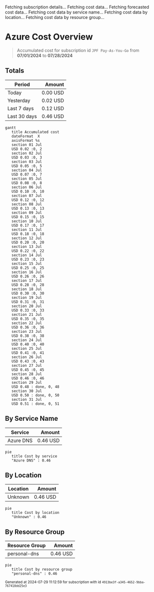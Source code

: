 Fetching subscription details...
Fetching cost data...
Fetching forecasted cost data...
Fetching cost data by service name...
Fetching cost data by location...
Fetching cost data by resource group...
# Azure Cost Overview

> Accumulated cost for subscription id `JPF Pay-As-You-Go` from **07/01/2024** to **07/28/2024**

## Totals

|Period|Amount|
|---|---:|
|Today|0.00 USD|
|Yesterday|0.02 USD|
|Last 7 days|0.12 USD|
|Last 30 days|0.46 USD|

```mermaid
gantt
   title Accumulated cost
   dateFormat  X
   axisFormat %s
   section 01 Jul
   USD 0.02 :0, 2
   section 02 Jul
   USD 0.03 :0, 3
   section 03 Jul
   USD 0.05 :0, 5
   section 04 Jul
   USD 0.07 :0, 7
   section 05 Jul
   USD 0.08 :0, 8
   section 06 Jul
   USD 0.10 :0, 10
   section 07 Jul
   USD 0.12 :0, 12
   section 08 Jul
   USD 0.13 :0, 13
   section 09 Jul
   USD 0.15 :0, 15
   section 10 Jul
   USD 0.17 :0, 17
   section 11 Jul
   USD 0.18 :0, 18
   section 12 Jul
   USD 0.20 :0, 20
   section 13 Jul
   USD 0.22 :0, 22
   section 14 Jul
   USD 0.23 :0, 23
   section 15 Jul
   USD 0.25 :0, 25
   section 16 Jul
   USD 0.26 :0, 26
   section 17 Jul
   USD 0.28 :0, 28
   section 18 Jul
   USD 0.30 :0, 30
   section 19 Jul
   USD 0.31 :0, 31
   section 20 Jul
   USD 0.33 :0, 33
   section 21 Jul
   USD 0.35 :0, 35
   section 22 Jul
   USD 0.36 :0, 36
   section 23 Jul
   USD 0.38 :0, 38
   section 24 Jul
   USD 0.40 :0, 40
   section 25 Jul
   USD 0.41 :0, 41
   section 26 Jul
   USD 0.43 :0, 43
   section 27 Jul
   USD 0.45 :0, 45
   section 28 Jul
   USD 0.46 :0, 46
   section 29 Jul
   USD 0.48 : done, 0, 48
   section 30 Jul
   USD 0.50 : done, 0, 50
   section 31 Jul
   USD 0.51 : done, 0, 51
```

## By Service Name

|Service|Amount|
|---|---:|
|Azure DNS|0.46 USD|

```mermaid
pie
   title Cost by service
   "Azure DNS" : 0.46
```

## By Location

|Location|Amount|
|---|---:|
|Unknown|0.46 USD|

```mermaid
pie
   title Cost by location
   "Unknown" : 0.46
```

## By Resource Group

|Resource Group|Amount|
|---|---:|
|personal-dns|0.46 USD|

```mermaid
pie
   title Cost by resource group
   "personal-dns" : 0.46
```

<sup>Generated at 2024-07-29 11:12:59 for subscription with id `4913be3f-a345-4652-9bba-767418dd25e3`</sup>
